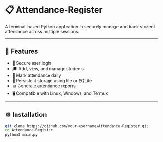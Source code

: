 # 📋 Attendance-Register

A terminal-based Python application to securely manage and track student attendance across multiple sessions.

---

## 🚀 Features

- 🔐 Secure user login
- 🎓 Add, view, and manage students
- 📅 Mark attendance daily
- 💾 Persistent storage using file or SQLite
- 📊 Generate attendance reports
- 🖥️ Compatible with Linux, Windows, and Termux

---

## ⚙️ Installation

```bash
git clone https://github.com/your-username/Attendance-Register.git
cd Attendance-Register
python3 main.py
